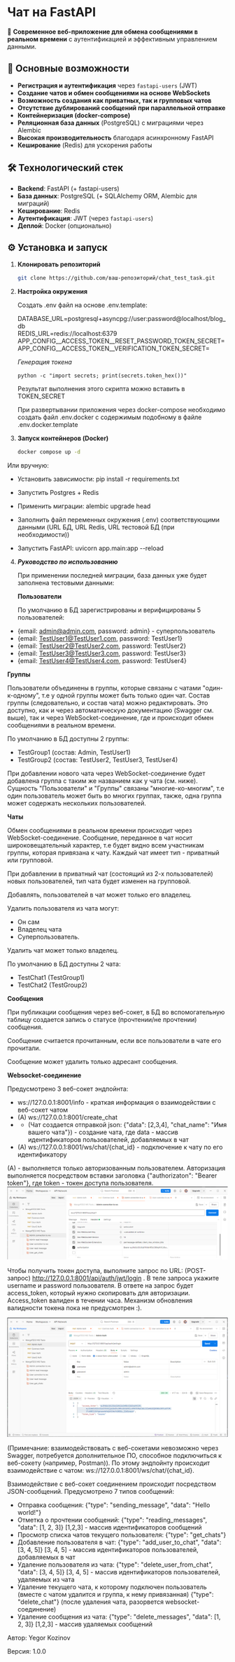 # Чат на FastAPI  

🚀 **Современное веб-приложение для обмена сообщениями в реальном времени** с аутентификацией и эффективным управлением данными.  

## 📌 Основные возможности  

- **Регистрация и аутентификация** через `fastapi-users` (JWT)  
- **Создание чатов и обмен сообщениями на основе WebSockets**  
- **Возможность создания как приватных, так и групповых чатов**
- **Отсутствие дублирований сообщений при параллельной отправке**
- **Контейнеризация (docker-compose)**
- **Реляционная база данных** (PostgreSQL) с миграциями через Alembic  
- **Высокая производительность** благодаря асинхронному FastAPI  
- **Кеширование** (Redis) для ускорения работы

## 🛠 Технологический стек  

- **Backend**: FastAPI (+ fastapi-users)  
- **База данных**: PostgreSQL (+ SQLAlchemy ORM, Alembic для миграций)  
- **Кеширование**: Redis 
- **Аутентификация**: JWT (через `fastapi-users`)  
- **Деплой**: Docker (опционально)  

## ⚙️ Установка и запуск  

1. **Клонировать репозиторий**  
   ```bash  
   git clone https://github.com/ваш-репозиторий/chat_test_task.git
   
2. **Настройка окружения**
   
   Создать .env файл на основе .env.template:

   DATABASE_URL=postgresql+asyncpg://user:password@localhost/blog_db  
   REDIS_URL=redis://localhost:6379  
   APP_CONFIG__ACCESS_TOKEN__RESET_PASSWORD_TOKEN_SECRET=
   APP_CONFIG__ACCESS_TOKEN__VERIFICATION_TOKEN_SECRET=
   
   
   *Генерация токена*
   ```shell
   python -c "import secrets; print(secrets.token_hex())"
   ```
   Результат выполнения этого скрипта можно вставить в TOKEN_SECRET

   При развертывании приложения через docker-compose необходимо создать файл .env.docker
   с содержимым подобному в файле .env.docker.template
3. **Запуск контейнеров (Docker)**
    ```bash
   docker compose up -d  
Или вручную:
   - Установить зависимости: pip install -r requirements.txt

   - Запустить Postgres + Redis

   - Применить миграции: alembic upgrade head

   - Заполнить файл переменных окружения (.env) соответствующими данными (URL БД, URL Redis, URL тестовой БД (при необходимости))

   - Запустить FastAPI: uvicorn app.main:app --reload


4. ***Руководство по использованию***

   При применении последней миграции, база данных уже будет заполнена тестовыми данными:

   **Пользователи**

   По умолчанию в БД зарегистрированы и верифицированы 5 пользователей:
  - {email: admin@admin.com, password: admin} - суперпользователь
  - {email: TestUser1@TestUser1.com, password: TestUser1}
  - {email: TestUser2@TestUser2.com, password: TestUser2}
  - {email: TestUser3@TestUser3.com, password: TestUser3}
  - {email: TestUser4@TestUser4.com, password: TestUser4}

   **Группы**

   Пользователи объединены в группы, которые связаны с чатами "один-к-одному", т.е у одной группы может быть только один чат.
   Состав группы (следовательно, и состав чата) можно редактировать. Это доступно, как и через автоматическую документацию (Swagger см. выше), так и через WebSocket-соединение, где и происходит обмен сообщениями в реальном времени.

   По умолчанию в БД доступны 2 группы:
   - TestGroup1 (состав: Admin, TestUser1)
  - TestGroup2 (состав: TestUser2, TestUser3, TestUser4)

   При добавлении нового чата через WebSocket-соединение будет добавлена группа с таким же названием как у чата (см. ниже).
   Сущность "Пользователи" и "Группы" связаны "многие-ко-многим", т.е один пользователь может быть во многих группах, также, одна группа может содержать нескольких пользователей.


   **Чаты**

   Обмен сообщениями в реальном времени происходит через WebSocket-соединение. Сообщение, переданное в чат носит широковещательный характер, т.е будет видно всем участникам группы, которая привязана к чату. Каждый чат имеет тип - приватный или групповой.

   При добавлении в приватный чат (состоящий из 2-х пользователей) новых пользователей, тип чата будет изменен на групповой.

   Добавлять, пользователей в чат может только его владелец.

   Удалить пользователя из чата могут:
   - Он сам
  - Владелец чата
  - Суперпользователь.

   Удалить чат может только владелец.

   По умолчанию в БД доступны 2 чата:
   - TestChat1 (TestGroup1)
  - TestChat2 (TestGroup2)


   **Сообщения**

   При публикации сообщения через веб-сокет, в БД во вспомогательную таблицу создается запись о статусе (прочтении/не прочтении) сообщения.
   
   Сообщение считается прочитанным, если все пользователи в чате его прочитали.

   Сообщение может удалить только адресант сообщения.

   **Websocket-соединение**

   Предусмотрено 3 веб-сокет эндпойнта:

   - ws://127.0.0.1:8001/info - краткая информация о взаимодействии с веб-сокет чатом
  - (А) ws://127.0.0.1:8001/create_chat 
   - - (Чат создается отправкой json: {"data": [2,3,4], "chat_name": "Имя вашего чата"}) - создание чата, где data - массив идентификаторов пользователей, добавляемых в чат
  - (А) ws://127.0.0.1:8001/ws/chat/{chat_id} - подключение к чату по его идентификатору

   (А) - выполняется только авторизованным пользователем.
   Авторизация выполняется посредством вставки заголовка {"authorizaton": "Bearer token"}, где token - токен доступа пользователя.
   ![img_1.png](img_1.png)

   Чтобы получить токен доступа, выполните запрос по URL: (POST-запрос) http://127.0.0.1:8001/api/auth/jwt/login .
   В теле запроса укажите username и password пользователя. В ответе на запрос будет access_token, который нужно скопировать для авторизации.
   Access_token валиден в течении часа. Механизм обновления валидности токена пока не предусмотрен :).

   ![img.png](img.png)

   (Примечание: взаимодействовать с веб-сокетами невозможно через Swagger, потребуется дополнительное ПО, способное подключиться к веб-сокету (например, Postman)).
   По этому эндпойнту происходит взаимодействие с чатом: ws://127.0.0.1:8001/ws/chat/{chat_id}.
   
   Взаимодействие с веб-сокет соединением происходит посредством JSON-сообщений. Предусмотрено 7 типов сообщений:

   
   - Отправка сообщения: {"type": "sending_message", "data": "Hello world!"}
  - Отметка о прочтении сообщений: {"type": "reading_messages", "data": [1, 2, 3]} [1,2,3] - массив идентификаторов сообщений
  - Просмотр списка чатов текущего пользователя: {"type": "get_chats"}
  - Добавление пользователя в чат: {"type": "add_user_to_chat", "data": [3, 4, 5]} [3, 4, 5] - массив идентификаторов пользователей, добавляемых в чат
  - Удаление пользователя из чата: {"type": "delete_user_from_chat", "data": [3, 4, 5]} [3, 4, 5] - массив идентификаторов пользователей, удаляемых из чата
  - Удаление текущего чата, к которому подключен пользователь (вместе с чатом удалится и группа, к нему привязанная) {"type": "delete_chat"} (после удаления чата, разорвется websocket-соединение)
  - Удаление сообщения из чата: {"type": "delete_messages", "data": [1, 2, 3]} [1,2,3] - массив удаляемых сообщений



Автор: Yegor Kozinov

Версия: 1.0.0